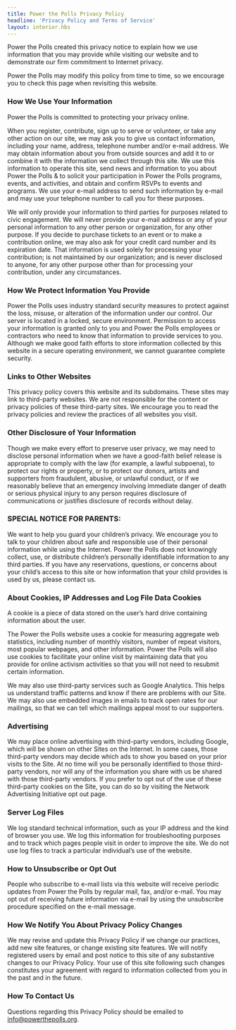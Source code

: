 ```yaml
---
title: Power the Polls Privacy Policy
headline: 'Privacy Policy and Terms of Service'
layout: interior.hbs
---
```


Power the Polls created this privacy notice to explain how we use information that you may provide while visiting our website and to demonstrate our firm commitment to Internet privacy.

Power the Polls may modify this policy from time to time, so we encourage you to check this page when revisiting this website.

### How We Use Your Information

Power the Polls is committed to protecting your privacy online.

When you register, contribute, sign up to serve or volunteer, or take any other action on our site, we may ask you to give us contact information, including your name, address, telephone number and/or e-mail address. We may obtain information about you from outside sources and add it to or combine it with the information we collect through this site. We use this information to operate this site, send news and information to you about Power the Polls & to solicit your participation in Power the Polls programs, events, and activities, and obtain and confirm RSVPs to events and programs. We use your e-mail address to send such information by e-mail and may use your telephone number to call you for these purposes.

We will only provide your information to third parties for purposes related to civic engagement. We will never provide your e-mail address or any of your personal information to any other person or organization, for any other purpose.  If you decide to purchase tickets to an event or to make a contribution online, we may also ask for your credit card number and its expiration date. That information is used solely for processing your contribution; is not maintained by our organization; and is never disclosed to anyone, for any other purpose other than for processing your contribution, under any circumstances.

### How We Protect Information You Provide

Power the Polls uses industry standard security measures to protect against the loss, misuse, or alteration of the information under our control. Our server is located in a locked, secure environment. Permission to access your information is granted only to you and Power the Polls employees or contractors who need to know that information to provide services to you. Although we make good faith efforts to store information collected by this website in a secure operating environment, we cannot guarantee complete security.

### Links to Other Websites

This privacy policy covers this website and its subdomains. These sites may link to third-party websites. We are not responsible for the content or privacy policies of these third-party sites. We encourage you to read the privacy policies and review the practices of all websites you visit.

### Other Disclosure of Your Information

Though we make every effort to preserve user privacy, we may need to disclose personal information when we have a good-faith belief release is appropriate to comply with the law (for example, a lawful subpoena), to protect our rights or property, or to protect our donors, artists and supporters from fraudulent, abusive, or unlawful conduct, or if we reasonably believe that an emergency involving immediate danger of death or serious physical injury to any person requires disclosure of communications or justifies disclosure of records without delay.

### SPECIAL NOTICE FOR PARENTS:

We want to help you guard your children’s privacy. We encourage you to talk to your children about safe and responsible use of their personal information while using the Internet. Power the Polls does not knowingly collect, use, or distribute children’s personally identifiable information to any third parties. If you have any reservations, questions, or concerns about your child’s access to this site or how information that your child provides is used by us, please contact us.

### About Cookies, IP Addresses and Log File Data Cookies

A cookie is a piece of data stored on the user’s hard drive containing information about the user.

The Power the Polls website uses a cookie for measuring aggregate web statistics, including number of monthly visitors, number of repeat visitors, most popular webpages, and other information. Power the Polls will also use cookies to facilitate your online visit by maintaining data that you provide for online activism activities so that you will not need to resubmit certain information.

We may also use third-party services such as Google Analytics. This helps us understand traffic patterns and know if there are problems with our Site. We may also use embedded images in emails to track open rates for our mailings, so that we can tell which mailings appeal most to our supporters.

### Advertising

We may place online advertising with third-party vendors, including Google, which will be shown on other Sites on the Internet. In some cases, those third-party vendors may decide which ads to show you based on your prior visits to the Site. At no time will you be personally identified to those third-party vendors, nor will any of the information you share with us be shared with those third-party vendors. If you prefer to opt out of the use of these third-party cookies on the Site, you can do so by visiting the Network Advertising Initiative opt out page.

### Server Log Files

We log standard technical information, such as your IP address and the kind of browser you use. We log this information for troubleshooting purposes and to track which pages people visit in order to improve the site. We do not use log files to track a particular individual’s use of the website.

### How to Unsubscribe or Opt Out

People who subscribe to e-mail lists via this website will receive periodic updates from Power the Polls by regular mail, fax, and/or e-mail. You may opt out of receiving future information via e-mail by using the unsubscribe procedure specified on the e-mail message.

### How We Notify You About Privacy Policy Changes

We may revise and update this Privacy Policy if we change our practices, add new site features, or change existing site features. We will notify registered users by email and post notice to this site of any substantive changes to our Privacy Policy. Your use of this site following such changes constitutes your agreement with regard to information collected from you in the past and in the future.

### How To Contact Us

Questions regarding this Privacy Policy should be emailed to info@powerthepolls.org.
